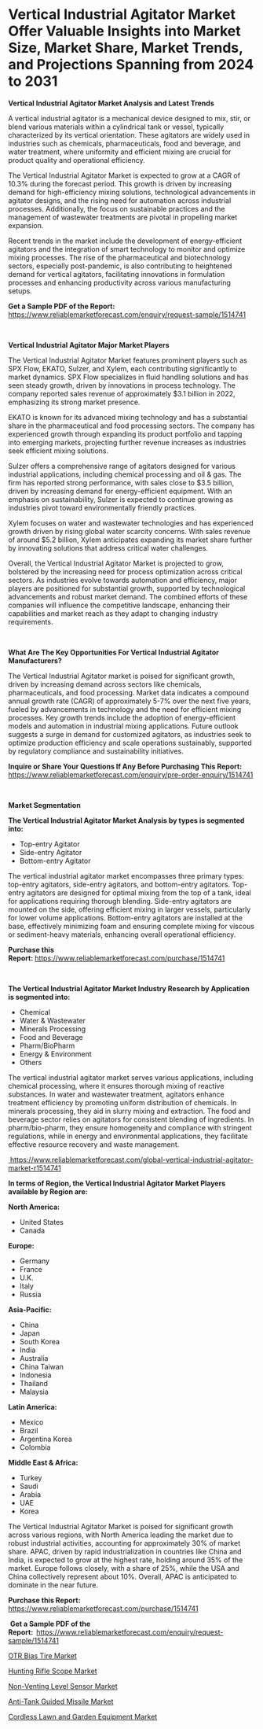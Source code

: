 <p><h1>Vertical Industrial Agitator Market Offer Valuable Insights into Market Size, Market Share, Market Trends, and Projections Spanning from 2024 to 2031</h1></p><p><strong>Vertical Industrial Agitator Market Analysis and Latest Trends</strong></p>
<p><p>A vertical industrial agitator is a mechanical device designed to mix, stir, or blend various materials within a cylindrical tank or vessel, typically characterized by its vertical orientation. These agitators are widely used in industries such as chemicals, pharmaceuticals, food and beverage, and water treatment, where uniformity and efficient mixing are crucial for product quality and operational efficiency.</p><p>The Vertical Industrial Agitator Market is expected to grow at a CAGR of 10.3% during the forecast period. This growth is driven by increasing demand for high-efficiency mixing solutions, technological advancements in agitator designs, and the rising need for automation across industrial processes. Additionally, the focus on sustainable practices and the management of wastewater treatments are pivotal in propelling market expansion. </p><p>Recent trends in the market include the development of energy-efficient agitators and the integration of smart technology to monitor and optimize mixing processes. The rise of the pharmaceutical and biotechnology sectors, especially post-pandemic, is also contributing to heightened demand for vertical agitators, facilitating innovations in formulation processes and enhancing productivity across various manufacturing setups.</p></p>
<p><strong>Get a Sample PDF of the Report:&nbsp;</strong> <a href="https://www.reliablemarketforecast.com/enquiry/request-sample/1514741?utm_campaign=1130&utm_medium=2&utm_source=Github&utm_content=ia&utm_term=27102024&utm_id=vertical-industrial-agitator">https://www.reliablemarketforecast.com/enquiry/request-sample/1514741</a></p>
<p>&nbsp;</p>
<p><strong>Vertical Industrial Agitator Major Market Players</strong></p>
<p><p>The Vertical Industrial Agitator Market features prominent players such as SPX Flow, EKATO, Sulzer, and Xylem, each contributing significantly to market dynamics. SPX Flow specializes in fluid handling solutions and has seen steady growth, driven by innovations in process technology. The company reported sales revenue of approximately $3.1 billion in 2022, emphasizing its strong market presence.</p><p>EKATO is known for its advanced mixing technology and has a substantial share in the pharmaceutical and food processing sectors. The company has experienced growth through expanding its product portfolio and tapping into emerging markets, projecting further revenue increases as industries seek efficient mixing solutions.</p><p>Sulzer offers a comprehensive range of agitators designed for various industrial applications, including chemical processing and oil & gas. The firm has reported strong performance, with sales close to $3.5 billion, driven by increasing demand for energy-efficient equipment. With an emphasis on sustainability, Sulzer is expected to continue growing as industries pivot toward environmentally friendly practices.</p><p>Xylem focuses on water and wastewater technologies and has experienced growth driven by rising global water scarcity concerns. With sales revenue of around $5.2 billion, Xylem anticipates expanding its market share further by innovating solutions that address critical water challenges.</p><p>Overall, the Vertical Industrial Agitator Market is projected to grow, bolstered by the increasing need for process optimization across critical sectors. As industries evolve towards automation and efficiency, major players are positioned for substantial growth, supported by technological advancements and robust market demand. The combined efforts of these companies will influence the competitive landscape, enhancing their capabilities and market reach as they adapt to changing industry requirements.</p></p>
<p>&nbsp;</p>
<p><strong>What Are The Key Opportunities For Vertical Industrial Agitator Manufacturers?</strong></p>
<p><p>The Vertical Industrial Agitator market is poised for significant growth, driven by increasing demand across sectors like chemicals, pharmaceuticals, and food processing. Market data indicates a compound annual growth rate (CAGR) of approximately 5-7% over the next five years, fueled by advancements in technology and the need for efficient mixing processes. Key growth trends include the adoption of energy-efficient models and automation in industrial mixing applications. Future outlook suggests a surge in demand for customized agitators, as industries seek to optimize production efficiency and scale operations sustainably, supported by regulatory compliance and sustainability initiatives.</p></p>
<p><strong>Inquire or Share Your Questions If Any Before Purchasing This Report:</strong> <a href="https://www.reliablemarketforecast.com/enquiry/pre-order-enquiry/1514741?utm_campaign=1130&utm_medium=2&utm_source=Github&utm_content=ia&utm_term=27102024&utm_id=vertical-industrial-agitator">https://www.reliablemarketforecast.com/enquiry/pre-order-enquiry/1514741</a></p>
<p>&nbsp;</p>
<p><strong>Market Segmentation</strong></p>
<p><strong>The Vertical Industrial Agitator Market Analysis by types is segmented into:</strong></p>
<p><ul><li>Top-entry Agitator</li><li>Side-entry Agitator</li><li>Bottom-entry Agitator</li></ul></p>
<p><p>The vertical industrial agitator market encompasses three primary types: top-entry agitators, side-entry agitators, and bottom-entry agitators. Top-entry agitators are designed for optimal mixing from the top of a tank, ideal for applications requiring thorough blending. Side-entry agitators are mounted on the side, offering efficient mixing in larger vessels, particularly for lower volume applications. Bottom-entry agitators are installed at the base, effectively minimizing foam and ensuring complete mixing for viscous or sediment-heavy materials, enhancing overall operational efficiency.</p></p>
<p><strong>Purchase this Report:&nbsp;</strong><a href="https://www.reliablemarketforecast.com/purchase/1514741?utm_campaign=1130&utm_medium=2&utm_source=Github&utm_content=ia&utm_term=27102024&utm_id=vertical-industrial-agitator">https://www.reliablemarketforecast.com/purchase/1514741</a></p>
<p>&nbsp;</p>
<p><strong>The Vertical Industrial Agitator Market Industry Research by Application is segmented into:</strong></p>
<p><ul><li>Chemical</li><li>Water & Wastewater</li><li>Minerals Processing</li><li>Food and Beverage</li><li>Pharm/BioPharm</li><li>Energy & Environment</li><li>Others</li></ul></p>
<p><p>The vertical industrial agitator market serves various applications, including chemical processing, where it ensures thorough mixing of reactive substances. In water and wastewater treatment, agitators enhance treatment efficiency by promoting uniform distribution of chemicals. In minerals processing, they aid in slurry mixing and extraction. The food and beverage sector relies on agitators for consistent blending of ingredients. In pharm/bio-pharm, they ensure homogeneity and compliance with stringent regulations, while in energy and environmental applications, they facilitate effective resource recovery and waste management.</p></p>
<p><a href="https://www.reliablemarketforecast.com/global-vertical-industrial-agitator-market-r1514741?utm_campaign=1130&utm_medium=2&utm_source=Github&utm_content=ia&utm_term=27102024&utm_id=vertical-industrial-agitator">&nbsp;https://www.reliablemarketforecast.com/global-vertical-industrial-agitator-market-r1514741</a></p>
<p><strong>In terms of Region, the Vertical Industrial Agitator Market Players available by Region are:</strong></p>
<p>
    <p> <strong> North America: </strong>
        <ul>
            <li>United States</li>
            <li>Canada</li>
        </ul>
        </p> 
    <p> <strong> Europe: </strong>
        <ul>
            <li>Germany</li>
            <li>France</li>
            <li>U.K.</li>
            <li>Italy</li>
            <li>Russia</li>
        </ul>
        </p> 
    <p> <strong> Asia-Pacific: </strong>
        <ul>
            <li>China</li>
            <li>Japan</li>
            <li>South Korea</li>
            <li>India</li>
            <li>Australia</li>
            <li>China Taiwan</li>
            <li>Indonesia</li>
            <li>Thailand</li>
            <li>Malaysia</li>
        </ul>
        </p> 
    <p> <strong> Latin America: </strong>
        <ul>
            <li>Mexico</li>
            <li>Brazil</li>
            <li>Argentina Korea</li>
            <li>Colombia</li>
        </ul>
        </p> 
    <p> <strong> Middle East & Africa: </strong>
        <ul>
            <li>Turkey</li>
            <li>Saudi</li>
            <li>Arabia</li>
            <li>UAE</li>
            <li>Korea</li>
        </ul>
    </p>
    </p>
<p><p>The Vertical Industrial Agitator Market is poised for significant growth across various regions, with North America leading the market due to robust industrial activities, accounting for approximately 30% of market share. APAC, driven by rapid industrialization in countries like China and India, is expected to grow at the highest rate, holding around 35% of the market. Europe follows closely, with a share of 25%, while the USA and China collectively represent about 10%. Overall, APAC is anticipated to dominate in the near future.</p></p>
<p><strong>Purchase this Report: </strong><a href="https://www.reliablemarketforecast.com/purchase/1514741?utm_campaign=1130&utm_medium=2&utm_source=Github&utm_content=ia&utm_term=27102024&utm_id=vertical-industrial-agitator">https://www.reliablemarketforecast.com/purchase/1514741</a></p>
<p>&nbsp;<strong>Get a Sample PDF of the Report:&nbsp;&nbsp;</strong><a href="https://www.reliablemarketforecast.com/enquiry/request-sample/1514741?utm_campaign=1130&utm_medium=2&utm_source=Github&utm_content=ia&utm_term=27102024&utm_id=vertical-industrial-agitator">https://www.reliablemarketforecast.com/enquiry/request-sample/1514741</a></p>
<p><strong></strong></p>
<p><p><a href="https://www.linkedin.com/pulse/top-trends-transforming-otr-bias-tire-market-2024-2031-subpoenas-mub6e?utm_campaign=1130&utm_medium=2&utm_source=Github&utm_content=ia&utm_term=27102024&utm_id=vertical-industrial-agitator">OTR Bias Tire Market</a></p><p><a href="https://github.com/loanv6asmitty/Market-Research-Report-List-1/blob/main/hunting-rifle-scope-market.md?utm_campaign=1130&utm_medium=2&utm_source=Github&utm_content=ia&utm_term=27102024&utm_id=vertical-industrial-agitator">Hunting Rifle Scope Market</a></p><p><a href="https://issuu.com/reportprime-2/docs/non-venting-level-sensor-market-siz_78a52e16aebfe1?utm_campaign=1130&utm_medium=2&utm_source=Github&utm_content=ia&utm_term=27102024&utm_id=vertical-industrial-agitator">Non-Venting Level Sensor Market</a></p><p><a href="https://issuu.com/reportprime-2/docs/anti-tank-guided-missile-market-siz_1177c5e645bf55?utm_campaign=1130&utm_medium=2&utm_source=Github&utm_content=ia&utm_term=27102024&utm_id=vertical-industrial-agitator">Anti-Tank Guided Missile Market</a></p><p><a href="https://www.linkedin.com/pulse/digital-transformation-cordless-lawn-garden-equipment-b9jlc?utm_campaign=1130&utm_medium=2&utm_source=Github&utm_content=ia&utm_term=27102024&utm_id=vertical-industrial-agitator">Cordless Lawn and Garden Equipment Market</a></p></p>